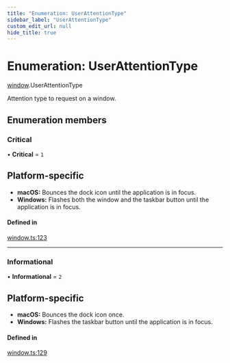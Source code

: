 ```yaml
---
title: "Enumeration: UserAttentionType"
sidebar_label: "UserAttentionType"
custom_edit_url: null
hide_title: true
---
```


# Enumeration: UserAttentionType

[window](../modules/window.md).UserAttentionType

Attention type to request on a window.

## Enumeration members

### Critical

• **Critical** = `1`

## Platform-specific
 - **macOS:** Bounces the dock icon until the application is in focus.
- **Windows:** Flashes both the window and the taskbar button until the application is in focus.

#### Defined in

[window.ts:123](https://github.com/tauri-apps/tauri/blob/4339b46/tooling/api/src/window.ts#L123)

___

### Informational

• **Informational** = `2`

## Platform-specific
- **macOS:** Bounces the dock icon once.
- **Windows:** Flashes the taskbar button until the application is in focus.

#### Defined in

[window.ts:129](https://github.com/tauri-apps/tauri/blob/4339b46/tooling/api/src/window.ts#L129)
